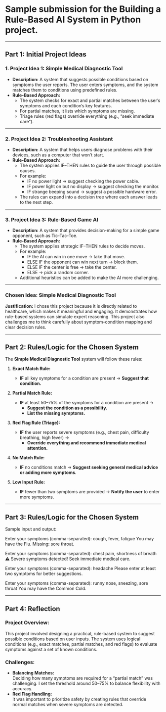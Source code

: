 # Sample submission for the Building a Rule-Based AI System in Python project.

---

## Part 1: Initial Project Ideas  

### 1. Project Idea 1: Simple Medical Diagnostic Tool  
- **Description:** A system that suggests possible conditions based on symptoms the user reports. The user enters symptoms, and the system matches them to conditions using predefined rules.  
- **Rule-Based Approach:**  
  - The system checks for exact and partial matches between the user’s symptoms and each condition’s key features.  
  - For partial matches, it lists which symptoms are missing.  
  - Triage rules (red flags) override everything (e.g., “seek immediate care”).  

---

### 2. Project Idea 2: Troubleshooting Assistant  
- **Description:** A system that helps users diagnose problems with their devices, such as a computer that won’t start.  
- **Rule-Based Approach:**  
  - The system applies IF–THEN rules to guide the user through possible causes.  
  - For example:  
    - IF no power light → suggest checking the power cable.  
    - IF power light on but no display → suggest checking the monitor.  
    - IF strange beeping sound → suggest a possible hardware error.  
  - The rules can expand into a decision tree where each answer leads to the next step.  

---

### 3. Project Idea 3: Rule-Based Game AI  
- **Description:** A system that provides decision-making for a simple game opponent, such as Tic-Tac-Toe.  
- **Rule-Based Approach:**  
  - The system applies strategic IF–THEN rules to decide moves.  
  - For example:  
    - IF the AI can win in one move → take that move.  
    - ELSE IF the opponent can win next turn → block them.  
    - ELSE IF the center is free → take the center.  
    - ELSE → pick a random corner.  
  - Additional heuristics can be added to make the AI more challenging.  

---

### **Chosen Idea:** Simple Medical Diagnostic Tool  
**Justification:** I chose this project because it is directly related to healthcare, which makes it meaningful and engaging. It demonstrates how rule-based systems can simulate expert reasoning. This project also challenges me to think carefully about symptom-condition mapping and clear decision rules.  

---

## Part 2: Rules/Logic for the Chosen System  

The **Simple Medical Diagnostic Tool** system will follow these rules:  

1. **Exact Match Rule:**  
   - **IF** all key symptoms for a condition are present → **Suggest that condition.**  

2. **Partial Match Rule:**  
   - **IF** at least 50–75% of the symptoms for a condition are present →  
     - **Suggest the condition as a possibility.**  
     - **List the missing symptoms.**  

3. **Red Flag Rule (Triage):**  
   - **IF** the user reports severe symptoms (e.g., chest pain, difficulty breathing, high fever) →  
     - **Override everything and recommend immediate medical attention.**  

4. **No Match Rule:**  
   - **IF** no conditions match → **Suggest seeking general medical advice or adding more symptoms.**  

5. **Low Input Rule:**  
   - **IF** fewer than two symptoms are provided → **Notify the user** to enter more symptoms.

---

## Part 3: Rules/Logic for the Chosen System

Sample input and output: 

Enter your symptoms (comma-separated): cough, fever, fatigue
You may have the Flu. Missing: sore throat.

Enter your symptoms (comma-separated): chest pain, shortness of breath
⚠️ Severe symptoms detected! Seek immediate medical care.

Enter your symptoms (comma-separated): headache
Please enter at least two symptoms for better suggestions.

Enter your symptoms (comma-separated): runny nose, sneezing, sore throat
You may have the Common Cold.

---

## Part 4: Reflection  

### Project Overview:  
This project involved designing a practical, rule-based system to suggest possible conditions based on user inputs. The system uses logical conditions (e.g., exact matches, partial matches, and red flags) to evaluate symptoms against a set of known conditions.  

### Challenges:  
- **Balancing Matches:**  
  Deciding how many symptoms are required for a “partial match” was challenging. I set the threshold around 50–75% to balance flexibility with accuracy.  
- **Red Flag Handling:**  
  It was important to prioritize safety by creating rules that override normal matches when severe symptoms are detected.  















